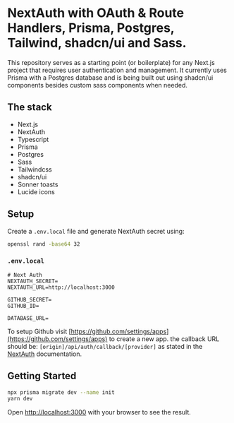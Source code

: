 # NextAuth with OAuth & Route Handlers, Prisma, Postgres, Tailwind, shadcn/ui and Sass.

This repository serves as a starting point (or boilerplate) for any Next.js project that requires user authentication and management. It currently uses Prisma with a Postgres database and is being built out using shadcn/ui components besides custom sass components when needed.

## The stack

- Next.js
- NextAuth
- Typescript
- Prisma
- Postgres
- Sass
- Tailwindcss
- shadcn/ui
- Sonner toasts
- Lucide icons

## Setup

Create a `.env.local` file and generate NextAuth secret using:

```bash
openssl rand -base64 32
```

### `.env.local` 

```
# Next Auth
NEXTAUTH_SECRET=
NEXTAUTH_URL=http://localhost:3000

GITHUB_SECRET=
GITHUB_ID=

DATABASE_URL=
```

To setup Github visit [https://github.com/settings/apps](https://github.com/settings/apps) to create a new app. the callback URL should be: `[origin]/api/auth/callback/[provider]` as stated in the [NextAuth](https://next-auth.js.org/configuration/providers/oauth) documentation.

## Getting Started

```bash
npx prisma migrate dev --name init
yarn dev
```

Open [http://localhost:3000](http://localhost:3000) with your browser to see the result.
